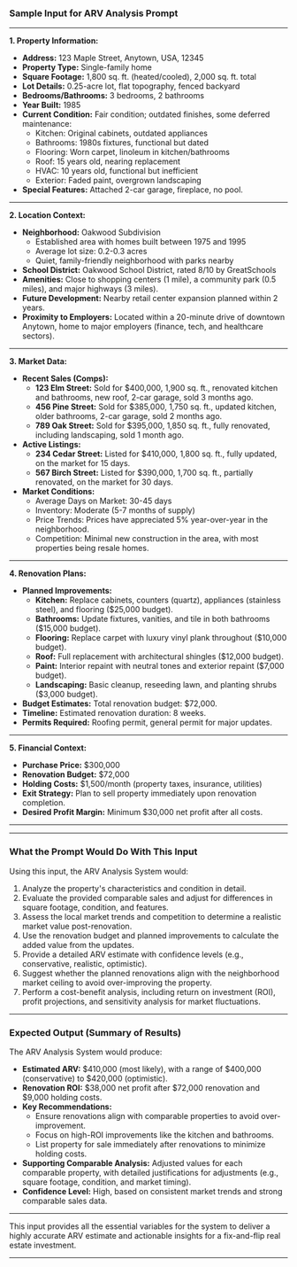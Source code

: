 ### **Sample Input for ARV Analysis Prompt**

---

**1. Property Information:**
- **Address:** 123 Maple Street, Anytown, USA, 12345
- **Property Type:** Single-family home
- **Square Footage:** 1,800 sq. ft. (heated/cooled), 2,000 sq. ft. total
- **Lot Details:** 0.25-acre lot, flat topography, fenced backyard
- **Bedrooms/Bathrooms:** 3 bedrooms, 2 bathrooms
- **Year Built:** 1985
- **Current Condition:** Fair condition; outdated finishes, some deferred maintenance:
  - Kitchen: Original cabinets, outdated appliances
  - Bathrooms: 1980s fixtures, functional but dated
  - Flooring: Worn carpet, linoleum in kitchen/bathrooms
  - Roof: 15 years old, nearing replacement
  - HVAC: 10 years old, functional but inefficient
  - Exterior: Faded paint, overgrown landscaping
- **Special Features:** Attached 2-car garage, fireplace, no pool.

---

**2. Location Context:**
- **Neighborhood:** Oakwood Subdivision
  - Established area with homes built between 1975 and 1995
  - Average lot size: 0.2-0.3 acres
  - Quiet, family-friendly neighborhood with parks nearby
- **School District:** Oakwood School District, rated 8/10 by GreatSchools
- **Amenities:** Close to shopping centers (1 mile), a community park (0.5 miles), and major highways (3 miles).
- **Future Development:** Nearby retail center expansion planned within 2 years.
- **Proximity to Employers:** Located within a 20-minute drive of downtown Anytown, home to major employers (finance, tech, and healthcare sectors).

---

**3. Market Data:**
- **Recent Sales (Comps):**
  - **123 Elm Street:** Sold for $400,000, 1,900 sq. ft., renovated kitchen and bathrooms, new roof, 2-car garage, sold 3 months ago.
  - **456 Pine Street:** Sold for $385,000, 1,750 sq. ft., updated kitchen, older bathrooms, 2-car garage, sold 2 months ago.
  - **789 Oak Street:** Sold for $395,000, 1,850 sq. ft., fully renovated, including landscaping, sold 1 month ago.
- **Active Listings:**
  - **234 Cedar Street:** Listed for $410,000, 1,800 sq. ft., fully updated, on the market for 15 days.
  - **567 Birch Street:** Listed for $390,000, 1,700 sq. ft., partially renovated, on the market for 30 days.
- **Market Conditions:**
  - Average Days on Market: 30-45 days
  - Inventory: Moderate (5-7 months of supply)
  - Price Trends: Prices have appreciated 5% year-over-year in the neighborhood.
  - Competition: Minimal new construction in the area, with most properties being resale homes.

---

**4. Renovation Plans:**
- **Planned Improvements:**
  - **Kitchen:** Replace cabinets, counters (quartz), appliances (stainless steel), and flooring ($25,000 budget).
  - **Bathrooms:** Update fixtures, vanities, and tile in both bathrooms ($15,000 budget).
  - **Flooring:** Replace carpet with luxury vinyl plank throughout ($10,000 budget).
  - **Roof:** Full replacement with architectural shingles ($12,000 budget).
  - **Paint:** Interior repaint with neutral tones and exterior repaint ($7,000 budget).
  - **Landscaping:** Basic cleanup, reseeding lawn, and planting shrubs ($3,000 budget).
- **Budget Estimates:** Total renovation budget: $72,000.
- **Timeline:** Estimated renovation duration: 8 weeks.
- **Permits Required:** Roofing permit, general permit for major updates.

---

**5. Financial Context:**
- **Purchase Price:** $300,000
- **Renovation Budget:** $72,000
- **Holding Costs:** $1,500/month (property taxes, insurance, utilities)
- **Exit Strategy:** Plan to sell property immediately upon renovation completion.
- **Desired Profit Margin:** Minimum $30,000 net profit after all costs.

---

---

### **What the Prompt Would Do With This Input**

Using this input, the ARV Analysis System would:
1. Analyze the property's characteristics and condition in detail.
2. Evaluate the provided comparable sales and adjust for differences in square footage, condition, and features.
3. Assess the local market trends and competition to determine a realistic market value post-renovation.
4. Use the renovation budget and planned improvements to calculate the added value from the updates.
5. Provide a detailed ARV estimate with confidence levels (e.g., conservative, realistic, optimistic).
6. Suggest whether the planned renovations align with the neighborhood market ceiling to avoid over-improving the property.
7. Perform a cost-benefit analysis, including return on investment (ROI), profit projections, and sensitivity analysis for market fluctuations.

---

### **Expected Output (Summary of Results)**

The ARV Analysis System would produce:
- **Estimated ARV:** $410,000 (most likely), with a range of $400,000 (conservative) to $420,000 (optimistic).
- **Renovation ROI:** $38,000 net profit after $72,000 renovation and $9,000 holding costs.
- **Key Recommendations:**
  - Ensure renovations align with comparable properties to avoid over-improvement.
  - Focus on high-ROI improvements like the kitchen and bathrooms.
  - List property for sale immediately after renovations to minimize holding costs.
- **Supporting Comparable Analysis:** Adjusted values for each comparable property, with detailed justifications for adjustments (e.g., square footage, condition, and market timing).
- **Confidence Level:** High, based on consistent market trends and strong comparable sales data.

---

This input provides all the essential variables for the system to deliver a highly accurate ARV estimate and actionable insights for a fix-and-flip real estate investment.

---